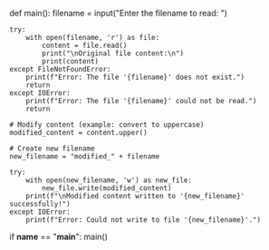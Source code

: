 def main():
    filename = input("Enter the filename to read: ")

    try:
        with open(filename, 'r') as file:
            content = file.read()
            print("\nOriginal file content:\n")
            print(content)
    except FileNotFoundError:
        print(f"Error: The file '{filename}' does not exist.")
        return
    except IOError:
        print(f"Error: The file '{filename}' could not be read.")
        return

    # Modify content (example: convert to uppercase)
    modified_content = content.upper()

    # Create new filename
    new_filename = "modified_" + filename

    try:
        with open(new_filename, 'w') as new_file:
            new_file.write(modified_content)
        print(f"\nModified content written to '{new_filename}' successfully!")
    except IOError:
        print(f"Error: Could not write to file '{new_filename}'.")

if __name__ == "__main__":
    main()
